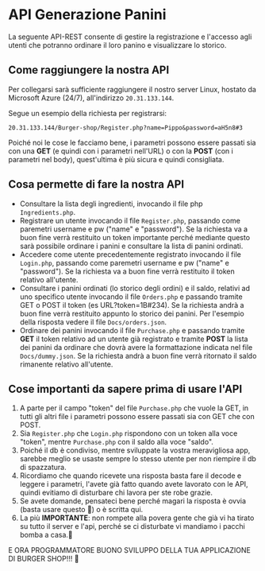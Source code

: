 # API Generazione Panini

La seguente API-REST consente di gestire la registrazione e l'accesso agli utenti che potranno ordinare il loro panino e visualizzare lo storico.

## Come raggiungere la nostra API

Per collegarsi sarà sufficiente raggiungere il nostro server Linux, hostato da Microsoft Azure (24/7), all'indirizzo ``20.31.133.144``.

Segue un esempio della richiesta per registrarsi:

``
20.31.133.144/Burger-shop/Register.php?name=Pippo&password=aH5n8#3
``

Poiché noi le cose le facciamo bene, i parametri possono essere passati sia con una **GET** (e quindi con i parametri nell'URL) o con la **POST** (con i parametri nel body), quest'ultima è più sicura e quindi consigliata.

## Cosa permette di fare la nostra API

- Consultare la lista degli ingredienti, invocando il file php ``Ingredients.php``.
- Registrare un utente invocando il file ``Register.php``, passando come paremetri username e pw ("name" e "password"). Se la richiesta va a buon fine verrà restituito un token importante perché mediante questo sarà possibile ordinare i panini e consultare la lista di panini ordinati.
- Accedere come utente precedentemente registrato invocando il file ``Login.php``, passando come paremetri username e pw ("name" e "password"). Se la richiesta va a buon fine verrà restituito il token relativo all'utente.
- Consultare i panini ordinati (lo storico degli ordini) e il saldo, relativi ad uno specifico utente invocando il file ``Orders.php`` e passando tramite GET o POST il token (es URL?token=1B#234). Se la richiesta andrà a buon fine verrà restituito appunto lo storico dei panini. Per l'esempio della risposta vedere il file ``Docs/orders.json``.
- Ordinare dei panini invocando il file ``Purchase.php`` e passando tramite **GET** il token relativo ad un utente già registrato e tramite **POST** la lista dei panini da ordinare che dovrà avere la formattazione indicata nel file ``Docs/dummy.json``. Se la richiesta andrà a buon fine verrà ritornato il saldo rimanente relativo all'utente.

## Cose importanti da sapere prima di usare l'API

1. A parte per il campo "token" del file ``Purchase.php`` che vuole la GET, in tutti gli altri file i parametri possono essere passati sia con GET che con POST.
2. Sia ``Register.php`` che ``Login.php`` rispondono con un token alla voce "token", mentre ``Purchase.php`` con il saldo alla voce "saldo".
3. Poiché il db è condiviso, mentre sviluppate la vostra meravigliosa app, sarebbe meglio se usaste sempre lo stesso utente per non riempire il db di spazzatura.
4. Ricordiamo che quando ricevete una risposta basta fare il decode e leggere i parametri, l'avete già fatto quando avete lavorato con le API, quindi evitiamo di disturbare chi lavora per ste robe grazie.
5. Se avete domande, pensateci bene perché magari la risposta è ovvia (basta usare questo 🧠) o è scritta qui.
6. La più **IMPORTANTE**: non rompete alla povera gente che già vi ha tirato su tutto il server e l'api, perché se ci disturbate vi mandiamo i pacchi bomba a casa.🥰

E ORA PROGRAMMATORE BUONO SVILUPPO DELLA TUA APPLICAZIONE DI BURGER SHOP!!! 🍔
